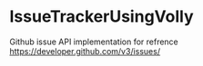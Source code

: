 # IssueTrackerUsingVolly
Github issue API implementation 
for refrence 
https://developer.github.com/v3/issues/

